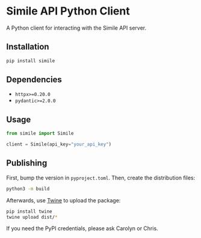 # Simile API Python Client

A Python client for interacting with the Simile API server.

## Installation

```bash
pip install simile
```

## Dependencies

- `httpx>=0.20.0`
- `pydantic>=2.0.0`

## Usage

```python
from simile import Simile

client = Simile(api_key="your_api_key")
```

## Publishing

First, bump the version in `pyproject.toml`. Then, create the distribution files:
```bash
python3 -m build
```

Afterwards, use [Twine](https://pypi.org/project/twine/) to upload the package:
```bash
pip install twine
twine upload dist/*
```

If you need the PyPI credentials, please ask Carolyn or Chris.